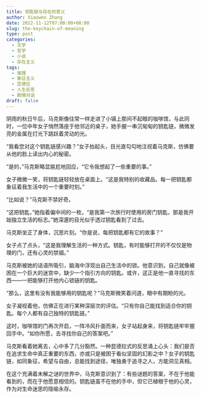 ```yaml
---
title: 钥匙链与存在的意义
author: Xiaowen Zhang
date: 2022-11-12T07:00:00+08:00
slug: the-keychain-of-meaning
type: post
categories:
  - 文学
  - 哲学
  - 小说
  - 存在主义
tags:
  - 推理
  - 象征主义
  - 昆德拉
  - 人生反思
  - 剧情对话
draft: false
---
```


阴雨的秋日午后，马克斯像往常一样走进了小镇上那间不起眼的咖啡馆，与此同时，一位中年女子悄然落座于他邻近的桌子，她手握一串沉甸甸的钥匙链，微微发亮的金属在灯光下跳跃着灵动的光。

“我看您对这个钥匙链感兴趣？”女子抬起头，目光直勾勾地注视着马克斯，仿佛要从他的脸上读出内心的秘密。

“是的，”马克斯略显尴尬地回应，“它令我想起了一些重要的事。”

女子微微一笑，将钥匙链轻轻放在桌面上。“这是我特别的收藏品。每一把钥匙都象征着我生活中的一个重要时刻。”

“比如说？”马克斯不禁好奇。

“这把钥匙，”她指着偏中间的一枚，“是我第一次旅行时使用的房门钥匙，那是我开始独立生活的标志。”她深邃的目光似乎透过钥匙看到了过去。

马克斯坐正了身体，沉思片刻。“你是说，每把钥匙都有它的故事？”

女子点了点头，“这是我理解生活的一种方式。钥匙，有时能够打开的不仅仅是物理的门，还有心灵的禁锢。”

马克斯被她的话语所吸引，脑海中浮现出自己生活中的锁。他意识到，自己就像被困在一个巨大的迷宫中，缺少一个指引方向的钥匙。或许，这正是他一直寻找的东西——一把能够打开他内心锁链的钥匙。

“那么，这里有没有我能够用的钥匙呢？”马克斯微笑着问道，眼中有期盼的光。

女子凝视着他，仿佛正在进行某种深层次的评估。“只有你自己能找到适合你的钥匙。每个人都有自己独特的钥匙链。”

这时，咖啡馆的门再次开启，一阵冷风扑面而来，女子站起身来，将钥匙链牢牢握回手中。“如你所愿，去寻找你自己的答案吧。”

马克斯看着她离去，心中多了几分豁然。一种昆德拉式的反思涌上心头：我们是否在追求生命中真正重要的东西，亦或只是被困于看似坚固的幻影之中？女子的钥匙链，如同象征，希望与自由，总能找到途径，唯独勇于追寻之人，方能洞见真相。

在这个充满着未解之谜的世界中，马克斯意识到了：有些谜题的答案，不在于他能看到的，而在于他愿意相信的。钥匙链虽不在他的手中，但它已植根于他的心灵，作为对生命迷思的隐喻永存。